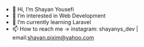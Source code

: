 - 👋 Hi, I’m Shayan Yousefi
- 👀 I’m interested in Web Development
- 🌱 I’m currently learning Laravel
- 📫 How to reach me -> instagram: shayanys_dev | email:shayan.pixim@yahoo.com
